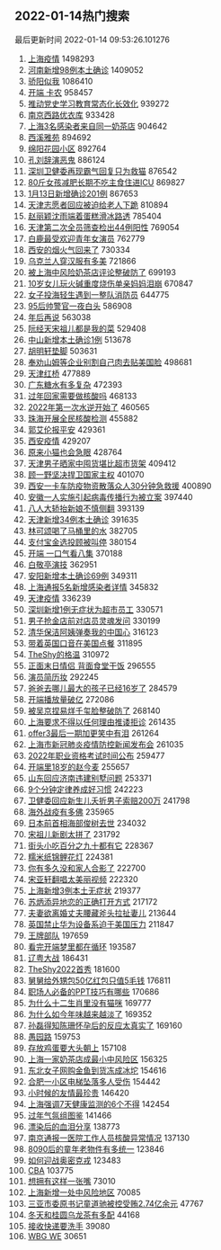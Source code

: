 ## 2022-01-14热门搜索 
最后更新时间 2022-01-14 09:53:26.101276 
1. [上海疫情](https://s.weibo.com/weibo?q=%E4%B8%8A%E6%B5%B7%E7%96%AB%E6%83%85&Refer=top) 1498293
1. [河南新增98例本土确诊](https://s.weibo.com/weibo?q=%23%E6%B2%B3%E5%8D%97%E6%96%B0%E5%A2%9E98%E4%BE%8B%E6%9C%AC%E5%9C%9F%E7%A1%AE%E8%AF%8A%23&Refer=top) 1409052
1. [骄阳似我](https://s.weibo.com/weibo?q=%E9%AA%84%E9%98%B3%E4%BC%BC%E6%88%91&Refer=top) 1086410
1. [开端 卡农](https://s.weibo.com/weibo?q=%E5%BC%80%E7%AB%AF%20%E5%8D%A1%E5%86%9C&Refer=top) 958457
1. [推动党史学习教育常态化长效化](https://s.weibo.com/weibo?q=%23%E6%8E%A8%E5%8A%A8%E5%85%9A%E5%8F%B2%E5%AD%A6%E4%B9%A0%E6%95%99%E8%82%B2%E5%B8%B8%E6%80%81%E5%8C%96%E9%95%BF%E6%95%88%E5%8C%96%23&Refer=top) 939272
1. [南京西路优衣库](https://s.weibo.com/weibo?q=%E5%8D%97%E4%BA%AC%E8%A5%BF%E8%B7%AF%E4%BC%98%E8%A1%A3%E5%BA%93&Refer=top) 933428
1. [上海3名感染者来自同一奶茶店](https://s.weibo.com/weibo?q=%23%E4%B8%8A%E6%B5%B73%E5%90%8D%E6%84%9F%E6%9F%93%E8%80%85%E6%9D%A5%E8%87%AA%E5%90%8C%E4%B8%80%E5%A5%B6%E8%8C%B6%E5%BA%97%23&Refer=top) 904642
1. [西溪雅苑](https://s.weibo.com/weibo?q=%E8%A5%BF%E6%BA%AA%E9%9B%85%E8%8B%91&Refer=top) 894692
1. [绵阳花园小区](https://s.weibo.com/weibo?q=%E7%BB%B5%E9%98%B3%E8%8A%B1%E5%9B%AD%E5%B0%8F%E5%8C%BA&Refer=top) 892764
1. [孔刘辞演恶鬼](https://s.weibo.com/weibo?q=%23%E5%AD%94%E5%88%98%E8%BE%9E%E6%BC%94%E6%81%B6%E9%AC%BC%23&Refer=top) 886124
1. [深圳卫健委再现霸气回复只为救猫](https://s.weibo.com/weibo?q=%23%E6%B7%B1%E5%9C%B3%E5%8D%AB%E5%81%A5%E5%A7%94%E5%86%8D%E7%8E%B0%E9%9C%B8%E6%B0%94%E5%9B%9E%E5%A4%8D%E5%8F%AA%E4%B8%BA%E6%95%91%E7%8C%AB%23&Refer=top) 876542
1. [80斤女孩减肥长期不吃主食住进ICU](https://s.weibo.com/weibo?q=%2380%E6%96%A4%E5%A5%B3%E5%AD%A9%E5%87%8F%E8%82%A5%E9%95%BF%E6%9C%9F%E4%B8%8D%E5%90%83%E4%B8%BB%E9%A3%9F%E4%BD%8F%E8%BF%9BICU%23&Refer=top) 869827
1. [1月13日新增确诊201例](https://s.weibo.com/weibo?q=%231%E6%9C%8813%E6%97%A5%E6%96%B0%E5%A2%9E%E7%A1%AE%E8%AF%8A201%E4%BE%8B%23&Refer=top) 867653
1. [天津志愿者回应被迫给老人下跪](https://s.weibo.com/weibo?q=%23%E5%A4%A9%E6%B4%A5%E5%BF%97%E6%84%BF%E8%80%85%E5%9B%9E%E5%BA%94%E8%A2%AB%E8%BF%AB%E7%BB%99%E8%80%81%E4%BA%BA%E4%B8%8B%E8%B7%AA%23&Refer=top) 810894
1. [赵丽颖沈雨端着蛋糕滑冰路透](https://s.weibo.com/weibo?q=%23%E8%B5%B5%E4%B8%BD%E9%A2%96%E6%B2%88%E9%9B%A8%E7%AB%AF%E7%9D%80%E8%9B%8B%E7%B3%95%E6%BB%91%E5%86%B0%E8%B7%AF%E9%80%8F%23&Refer=top) 785404
1. [天津第二次全员筛查检出44例阳性](https://s.weibo.com/weibo?q=%23%E5%A4%A9%E6%B4%A5%E7%AC%AC%E4%BA%8C%E6%AC%A1%E5%85%A8%E5%91%98%E7%AD%9B%E6%9F%A5%E6%A3%80%E5%87%BA44%E4%BE%8B%E9%98%B3%E6%80%A7%23&Refer=top) 769054
1. [白鹿最受欢迎青年女演员](https://s.weibo.com/weibo?q=%23%E7%99%BD%E9%B9%BF%E6%9C%80%E5%8F%97%E6%AC%A2%E8%BF%8E%E9%9D%92%E5%B9%B4%E5%A5%B3%E6%BC%94%E5%91%98%23&Refer=top) 762779
1. [西安的烟火气回来了](https://s.weibo.com/weibo?q=%23%E8%A5%BF%E5%AE%89%E7%9A%84%E7%83%9F%E7%81%AB%E6%B0%94%E5%9B%9E%E6%9D%A5%E4%BA%86%23&Refer=top) 730334
1. [乌克兰人穿汉服有多美](https://s.weibo.com/weibo?q=%E4%B9%8C%E5%85%8B%E5%85%B0%E4%BA%BA%E7%A9%BF%E6%B1%89%E6%9C%8D%E6%9C%89%E5%A4%9A%E7%BE%8E&Refer=top) 721866
1. [被上海中风险奶茶店评论整破防了](https://s.weibo.com/weibo?q=%23%E8%A2%AB%E4%B8%8A%E6%B5%B7%E4%B8%AD%E9%A3%8E%E9%99%A9%E5%A5%B6%E8%8C%B6%E5%BA%97%E8%AF%84%E8%AE%BA%E6%95%B4%E7%A0%B4%E9%98%B2%E4%BA%86%23&Refer=top) 699193
1. [10岁女儿玩火碱重度烧伤单亲妈妈泪崩](https://s.weibo.com/weibo?q=%2310%E5%B2%81%E5%A5%B3%E5%84%BF%E7%8E%A9%E7%81%AB%E7%A2%B1%E9%87%8D%E5%BA%A6%E7%83%A7%E4%BC%A4%E5%8D%95%E4%BA%B2%E5%A6%88%E5%A6%88%E6%B3%AA%E5%B4%A9%23&Refer=top) 670847
1. [女子投海轻生遇到一整队消防员](https://s.weibo.com/weibo?q=%23%E5%A5%B3%E5%AD%90%E6%8A%95%E6%B5%B7%E8%BD%BB%E7%94%9F%E9%81%87%E5%88%B0%E4%B8%80%E6%95%B4%E9%98%9F%E6%B6%88%E9%98%B2%E5%91%98%23&Refer=top) 644775
1. [95后帅警官一夜白头](https://s.weibo.com/weibo?q=%2395%E5%90%8E%E5%B8%85%E8%AD%A6%E5%AE%98%E4%B8%80%E5%A4%9C%E7%99%BD%E5%A4%B4%23&Refer=top) 586908
1. [年后再说](https://s.weibo.com/weibo?q=%E5%B9%B4%E5%90%8E%E5%86%8D%E8%AF%B4&Refer=top) 563038
1. [阮经天宋祖儿都是我的菜](https://s.weibo.com/weibo?q=%23%E9%98%AE%E7%BB%8F%E5%A4%A9%E5%AE%8B%E7%A5%96%E5%84%BF%E9%83%BD%E6%98%AF%E6%88%91%E7%9A%84%E8%8F%9C%23&Refer=top) 529408
1. [中山新增本土确诊1例](https://s.weibo.com/weibo?q=%E4%B8%AD%E5%B1%B1%E6%96%B0%E5%A2%9E%E6%9C%AC%E5%9C%9F%E7%A1%AE%E8%AF%8A1%E4%BE%8B&Refer=top) 513678
1. [胡明轩垫脚](https://s.weibo.com/weibo?q=%E8%83%A1%E6%98%8E%E8%BD%A9%E5%9E%AB%E8%84%9A&Refer=top) 503631
1. [奉劝山姆等企业别割自己肉去贴美国脸](https://s.weibo.com/weibo?q=%23%E5%A5%89%E5%8A%9D%E5%B1%B1%E5%A7%86%E7%AD%89%E4%BC%81%E4%B8%9A%E5%88%AB%E5%89%B2%E8%87%AA%E5%B7%B1%E8%82%89%E5%8E%BB%E8%B4%B4%E7%BE%8E%E5%9B%BD%E8%84%B8%23&Refer=top) 498681
1. [天津红桥](https://s.weibo.com/weibo?q=%E5%A4%A9%E6%B4%A5%E7%BA%A2%E6%A1%A5&Refer=top) 477889
1. [广东糖水有多复杂](https://s.weibo.com/weibo?q=%E5%B9%BF%E4%B8%9C%E7%B3%96%E6%B0%B4%E6%9C%89%E5%A4%9A%E5%A4%8D%E6%9D%82&Refer=top) 472393
1. [过年回家需要做核酸吗](https://s.weibo.com/weibo?q=%23%E8%BF%87%E5%B9%B4%E5%9B%9E%E5%AE%B6%E9%9C%80%E8%A6%81%E5%81%9A%E6%A0%B8%E9%85%B8%E5%90%97%23&Refer=top) 468133
1. [2022年第一次水逆开始了](https://s.weibo.com/weibo?q=%232022%E5%B9%B4%E7%AC%AC%E4%B8%80%E6%AC%A1%E6%B0%B4%E9%80%86%E5%BC%80%E5%A7%8B%E4%BA%86%23&Refer=top) 460565
1. [珠海开展全民核酸检测](https://s.weibo.com/weibo?q=%23%E7%8F%A0%E6%B5%B7%E5%BC%80%E5%B1%95%E5%85%A8%E6%B0%91%E6%A0%B8%E9%85%B8%E6%A3%80%E6%B5%8B%23&Refer=top) 455882
1. [郭艾伦报平安](https://s.weibo.com/weibo?q=%23%E9%83%AD%E8%89%BE%E4%BC%A6%E6%8A%A5%E5%B9%B3%E5%AE%89%23&Refer=top) 429361
1. [西安疫情](https://s.weibo.com/weibo?q=%23%E8%A5%BF%E5%AE%89%E7%96%AB%E6%83%85%23&Refer=top) 429207
1. [原来小猫也会急眼](https://s.weibo.com/weibo?q=%23%E5%8E%9F%E6%9D%A5%E5%B0%8F%E7%8C%AB%E4%B9%9F%E4%BC%9A%E6%80%A5%E7%9C%BC%23&Refer=top) 428764
1. [天津男子晒家中囤货堪比超市货架](https://s.weibo.com/weibo?q=%23%E5%A4%A9%E6%B4%A5%E7%94%B7%E5%AD%90%E6%99%92%E5%AE%B6%E4%B8%AD%E5%9B%A4%E8%B4%A7%E5%A0%AA%E6%AF%94%E8%B6%85%E5%B8%82%E8%B4%A7%E6%9E%B6%23&Refer=top) 409412
1. [顾一野坚决捍卫国家主权](https://s.weibo.com/weibo?q=%23%E9%A1%BE%E4%B8%80%E9%87%8E%E5%9D%9A%E5%86%B3%E6%8D%8D%E5%8D%AB%E5%9B%BD%E5%AE%B6%E4%B8%BB%E6%9D%83%23&Refer=top) 401070
1. [西安一卡车防疫物资散落众人30分钟急救援](https://s.weibo.com/weibo?q=%23%E8%A5%BF%E5%AE%89%E4%B8%80%E5%8D%A1%E8%BD%A6%E9%98%B2%E7%96%AB%E7%89%A9%E8%B5%84%E6%95%A3%E8%90%BD%E4%BC%97%E4%BA%BA30%E5%88%86%E9%92%9F%E6%80%A5%E6%95%91%E6%8F%B4%23&Refer=top) 400890
1. [安徽一人实施引起病毒传播行为被立案](https://s.weibo.com/weibo?q=%23%E5%AE%89%E5%BE%BD%E4%B8%80%E4%BA%BA%E5%AE%9E%E6%96%BD%E5%BC%95%E8%B5%B7%E7%97%85%E6%AF%92%E4%BC%A0%E6%92%AD%E8%A1%8C%E4%B8%BA%E8%A2%AB%E7%AB%8B%E6%A1%88%23&Refer=top) 397440
1. [八人大轿抬新娘不慎侧翻](https://s.weibo.com/weibo?q=%23%E5%85%AB%E4%BA%BA%E5%A4%A7%E8%BD%BF%E6%8A%AC%E6%96%B0%E5%A8%98%E4%B8%8D%E6%85%8E%E4%BE%A7%E7%BF%BB%23&Refer=top) 393139
1. [天津新增34例本土确诊](https://s.weibo.com/weibo?q=%23%E5%A4%A9%E6%B4%A5%E6%96%B0%E5%A2%9E34%E4%BE%8B%E6%9C%AC%E5%9C%9F%E7%A1%AE%E8%AF%8A%23&Refer=top) 391635
1. [林可颂喝了马桶里的水](https://s.weibo.com/weibo?q=%23%E6%9E%97%E5%8F%AF%E9%A2%82%E5%96%9D%E4%BA%86%E9%A9%AC%E6%A1%B6%E9%87%8C%E7%9A%84%E6%B0%B4%23&Refer=top) 382705
1. [支付宝金选投顾被叫停](https://s.weibo.com/weibo?q=%23%E6%94%AF%E4%BB%98%E5%AE%9D%E9%87%91%E9%80%89%E6%8A%95%E9%A1%BE%E8%A2%AB%E5%8F%AB%E5%81%9C%23&Refer=top) 380154
1. [开端 一口气看八集](https://s.weibo.com/weibo?q=%E5%BC%80%E7%AB%AF%20%E4%B8%80%E5%8F%A3%E6%B0%94%E7%9C%8B%E5%85%AB%E9%9B%86&Refer=top) 370188
1. [白敬亭演技](https://s.weibo.com/weibo?q=%23%E7%99%BD%E6%95%AC%E4%BA%AD%E6%BC%94%E6%8A%80%23&Refer=top) 362951
1. [安阳新增本土确诊69例](https://s.weibo.com/weibo?q=%23%E5%AE%89%E9%98%B3%E6%96%B0%E5%A2%9E%E6%9C%AC%E5%9C%9F%E7%A1%AE%E8%AF%8A69%E4%BE%8B%23&Refer=top) 349311
1. [上海通报5名新增感染者详情](https://s.weibo.com/weibo?q=%23%E4%B8%8A%E6%B5%B7%E9%80%9A%E6%8A%A55%E5%90%8D%E6%96%B0%E5%A2%9E%E6%84%9F%E6%9F%93%E8%80%85%E8%AF%A6%E6%83%85%23&Refer=top) 345832
1. [天津疫情](https://s.weibo.com/weibo?q=%23%E5%A4%A9%E6%B4%A5%E7%96%AB%E6%83%85%23&Refer=top) 336239
1. [深圳新增1例无症状为超市员工](https://s.weibo.com/weibo?q=%23%E6%B7%B1%E5%9C%B3%E6%96%B0%E5%A2%9E1%E4%BE%8B%E6%97%A0%E7%97%87%E7%8A%B6%E4%B8%BA%E8%B6%85%E5%B8%82%E5%91%98%E5%B7%A5%23&Refer=top) 330571
1. [男子抢金店前对店员灵魂发问](https://s.weibo.com/weibo?q=%23%E7%94%B7%E5%AD%90%E6%8A%A2%E9%87%91%E5%BA%97%E5%89%8D%E5%AF%B9%E5%BA%97%E5%91%98%E7%81%B5%E9%AD%82%E5%8F%91%E9%97%AE%23&Refer=top) 330199
1. [清华保洁阿姨弹奏我的中国心](https://s.weibo.com/weibo?q=%23%E6%B8%85%E5%8D%8E%E4%BF%9D%E6%B4%81%E9%98%BF%E5%A7%A8%E5%BC%B9%E5%A5%8F%E6%88%91%E7%9A%84%E4%B8%AD%E5%9B%BD%E5%BF%83%23&Refer=top) 316123
1. [带着英国口音在美国点餐](https://s.weibo.com/weibo?q=%E5%B8%A6%E7%9D%80%E8%8B%B1%E5%9B%BD%E5%8F%A3%E9%9F%B3%E5%9C%A8%E7%BE%8E%E5%9B%BD%E7%82%B9%E9%A4%90&Refer=top) 311895
1. [TheShy的格温](https://s.weibo.com/weibo?q=%23TheShy%E7%9A%84%E6%A0%BC%E6%B8%A9%23&Refer=top) 310972
1. [正面末日情侣 背面食堂干饭](https://s.weibo.com/weibo?q=%E6%AD%A3%E9%9D%A2%E6%9C%AB%E6%97%A5%E6%83%85%E4%BE%A3%20%E8%83%8C%E9%9D%A2%E9%A3%9F%E5%A0%82%E5%B9%B2%E9%A5%AD&Refer=top) 296555
1. [演员简历妆](https://s.weibo.com/weibo?q=%23%E6%BC%94%E5%91%98%E7%AE%80%E5%8E%86%E5%A6%86%23&Refer=top) 292245
1. [爸爸去哪儿最大的孩子已经16岁了](https://s.weibo.com/weibo?q=%23%E7%88%B8%E7%88%B8%E5%8E%BB%E5%93%AA%E5%84%BF%E6%9C%80%E5%A4%A7%E7%9A%84%E5%AD%A9%E5%AD%90%E5%B7%B2%E7%BB%8F16%E5%B2%81%E4%BA%86%23&Refer=top) 284579
1. [开端播放量破亿](https://s.weibo.com/weibo?q=%23%E5%BC%80%E7%AB%AF%E6%92%AD%E6%94%BE%E9%87%8F%E7%A0%B4%E4%BA%BF%23&Refer=top) 272086
1. [被吴京捏易烊千玺脸整破防了](https://s.weibo.com/weibo?q=%23%E8%A2%AB%E5%90%B4%E4%BA%AC%E6%8D%8F%E6%98%93%E7%83%8A%E5%8D%83%E7%8E%BA%E8%84%B8%E6%95%B4%E7%A0%B4%E9%98%B2%E4%BA%86%23&Refer=top) 268140
1. [上海要求不得以任何理由推诿拒诊](https://s.weibo.com/weibo?q=%23%E4%B8%8A%E6%B5%B7%E8%A6%81%E6%B1%82%E4%B8%8D%E5%BE%97%E4%BB%A5%E4%BB%BB%E4%BD%95%E7%90%86%E7%94%B1%E6%8E%A8%E8%AF%BF%E6%8B%92%E8%AF%8A%23&Refer=top) 261435
1. [offer3最后一期加更笑中有泪](https://s.weibo.com/weibo?q=%23offer3%E6%9C%80%E5%90%8E%E4%B8%80%E6%9C%9F%E5%8A%A0%E6%9B%B4%E7%AC%91%E4%B8%AD%E6%9C%89%E6%B3%AA%23&Refer=top) 261264
1. [上海市新冠肺炎疫情防控新闻发布会](https://s.weibo.com/weibo?q=%23%E4%B8%8A%E6%B5%B7%E5%B8%82%E6%96%B0%E5%86%A0%E8%82%BA%E7%82%8E%E7%96%AB%E6%83%85%E9%98%B2%E6%8E%A7%E6%96%B0%E9%97%BB%E5%8F%91%E5%B8%83%E4%BC%9A%23&Refer=top) 261035
1. [2022年职业资格考试时间公布](https://s.weibo.com/weibo?q=%232022%E5%B9%B4%E8%81%8C%E4%B8%9A%E8%B5%84%E6%A0%BC%E8%80%83%E8%AF%95%E6%97%B6%E9%97%B4%E5%85%AC%E5%B8%83%23&Refer=top) 259477
1. [开端里18岁的赵今麦](https://s.weibo.com/weibo?q=%23%E5%BC%80%E7%AB%AF%E9%87%8C18%E5%B2%81%E7%9A%84%E8%B5%B5%E4%BB%8A%E9%BA%A6%23&Refer=top) 255657
1. [山东回应济南违建别墅问题](https://s.weibo.com/weibo?q=%23%E5%B1%B1%E4%B8%9C%E5%9B%9E%E5%BA%94%E6%B5%8E%E5%8D%97%E8%BF%9D%E5%BB%BA%E5%88%AB%E5%A2%85%E9%97%AE%E9%A2%98%23&Refer=top) 253371
1. [9个分钟定律养成好习惯](https://s.weibo.com/weibo?q=%239%E4%B8%AA%E5%88%86%E9%92%9F%E5%AE%9A%E5%BE%8B%E5%85%BB%E6%88%90%E5%A5%BD%E4%B9%A0%E6%83%AF%23&Refer=top) 242223
1. [卫健委回应新生儿夭折男子索赔200万](https://s.weibo.com/weibo?q=%23%E5%8D%AB%E5%81%A5%E5%A7%94%E5%9B%9E%E5%BA%94%E6%96%B0%E7%94%9F%E5%84%BF%E5%A4%AD%E6%8A%98%E7%94%B7%E5%AD%90%E7%B4%A2%E8%B5%94200%E4%B8%87%23&Refer=top) 241798
1. [海外战疫有多佛](https://s.weibo.com/weibo?q=%23%E6%B5%B7%E5%A4%96%E6%88%98%E7%96%AB%E6%9C%89%E5%A4%9A%E4%BD%9B%23&Refer=top) 235965
1. [日本前首相海部俊树去世](https://s.weibo.com/weibo?q=%23%E6%97%A5%E6%9C%AC%E5%89%8D%E9%A6%96%E7%9B%B8%E6%B5%B7%E9%83%A8%E4%BF%8A%E6%A0%91%E5%8E%BB%E4%B8%96%23&Refer=top) 234032
1. [宋祖儿新剧太拼了](https://s.weibo.com/weibo?q=%23%E5%AE%8B%E7%A5%96%E5%84%BF%E6%96%B0%E5%89%A7%E5%A4%AA%E6%8B%BC%E4%BA%86%23&Refer=top) 231792
1. [街头小吃百分之九十都有它](https://s.weibo.com/weibo?q=%23%E8%A1%97%E5%A4%B4%E5%B0%8F%E5%90%83%E7%99%BE%E5%88%86%E4%B9%8B%E4%B9%9D%E5%8D%81%E9%83%BD%E6%9C%89%E5%AE%83%23&Refer=top) 228367
1. [糯米纸锦鲤花灯](https://s.weibo.com/weibo?q=%E7%B3%AF%E7%B1%B3%E7%BA%B8%E9%94%A6%E9%B2%A4%E8%8A%B1%E7%81%AF&Refer=top) 224381
1. [你有多久没和家人合影了](https://s.weibo.com/weibo?q=%23%E4%BD%A0%E6%9C%89%E5%A4%9A%E4%B9%85%E6%B2%A1%E5%92%8C%E5%AE%B6%E4%BA%BA%E5%90%88%E5%BD%B1%E4%BA%86%23&Refer=top) 222700
1. [宋亚轩翻唱太美丽视频](https://s.weibo.com/weibo?q=%23%E5%AE%8B%E4%BA%9A%E8%BD%A9%E7%BF%BB%E5%94%B1%E5%A4%AA%E7%BE%8E%E4%B8%BD%E8%A7%86%E9%A2%91%23&Refer=top) 222320
1. [上海新增3例本土无症状](https://s.weibo.com/weibo?q=%23%E4%B8%8A%E6%B5%B7%E6%96%B0%E5%A2%9E3%E4%BE%8B%E6%9C%AC%E5%9C%9F%E6%97%A0%E7%97%87%E7%8A%B6%23&Refer=top) 219377
1. [苏炳添异地恋的正确打开方式](https://s.weibo.com/weibo?q=%23%E8%8B%8F%E7%82%B3%E6%B7%BB%E5%BC%82%E5%9C%B0%E6%81%8B%E7%9A%84%E6%AD%A3%E7%A1%AE%E6%89%93%E5%BC%80%E6%96%B9%E5%BC%8F%23&Refer=top) 217172
1. [夫妻欲离婚丈夫腰藏斧头拉扯妻儿](https://s.weibo.com/weibo?q=%23%E5%A4%AB%E5%A6%BB%E6%AC%B2%E7%A6%BB%E5%A9%9A%E4%B8%88%E5%A4%AB%E8%85%B0%E8%97%8F%E6%96%A7%E5%A4%B4%E6%8B%89%E6%89%AF%E5%A6%BB%E5%84%BF%23&Refer=top) 213644
1. [英国禁止华为设备系迫于美国压力](https://s.weibo.com/weibo?q=%23%E8%8B%B1%E5%9B%BD%E7%A6%81%E6%AD%A2%E5%8D%8E%E4%B8%BA%E8%AE%BE%E5%A4%87%E7%B3%BB%E8%BF%AB%E4%BA%8E%E7%BE%8E%E5%9B%BD%E5%8E%8B%E5%8A%9B%23&Refer=top) 211847
1. [王牌部队](https://s.weibo.com/weibo?q=%E7%8E%8B%E7%89%8C%E9%83%A8%E9%98%9F&Refer=top) 197659
1. [看完开端梦里都在循环](https://s.weibo.com/weibo?q=%23%E7%9C%8B%E5%AE%8C%E5%BC%80%E7%AB%AF%E6%A2%A6%E9%87%8C%E9%83%BD%E5%9C%A8%E5%BE%AA%E7%8E%AF%23&Refer=top) 193587
1. [辽粤大战](https://s.weibo.com/weibo?q=%23%E8%BE%BD%E7%B2%A4%E5%A4%A7%E6%88%98%23&Refer=top) 186431
1. [TheShy2022首秀](https://s.weibo.com/weibo?q=%23TheShy2022%E9%A6%96%E7%A7%80%23&Refer=top) 181600
1. [舅舅给外甥包50亿红包只值5毛钱](https://s.weibo.com/weibo?q=%23%E8%88%85%E8%88%85%E7%BB%99%E5%A4%96%E7%94%A5%E5%8C%8550%E4%BA%BF%E7%BA%A2%E5%8C%85%E5%8F%AA%E5%80%BC5%E6%AF%9B%E9%92%B1%23&Refer=top) 176811
1. [职场人必备的PPT技巧有哪些](https://s.weibo.com/weibo?q=%23%E8%81%8C%E5%9C%BA%E4%BA%BA%E5%BF%85%E5%A4%87%E7%9A%84PPT%E6%8A%80%E5%B7%A7%E6%9C%89%E5%93%AA%E4%BA%9B%23&Refer=top) 170686
1. [为什么十二生肖里没有猫咪](https://s.weibo.com/weibo?q=%23%E4%B8%BA%E4%BB%80%E4%B9%88%E5%8D%81%E4%BA%8C%E7%94%9F%E8%82%96%E9%87%8C%E6%B2%A1%E6%9C%89%E7%8C%AB%E5%92%AA%23&Refer=top) 169777
1. [为什么如今年味越来越淡了](https://s.weibo.com/weibo?q=%23%E4%B8%BA%E4%BB%80%E4%B9%88%E5%A6%82%E4%BB%8A%E5%B9%B4%E5%91%B3%E8%B6%8A%E6%9D%A5%E8%B6%8A%E6%B7%A1%E4%BA%86%23&Refer=top) 169352
1. [孙磊得知陈珊怀孕后的反应太真实了](https://s.weibo.com/weibo?q=%23%E5%AD%99%E7%A3%8A%E5%BE%97%E7%9F%A5%E9%99%88%E7%8F%8A%E6%80%80%E5%AD%95%E5%90%8E%E7%9A%84%E5%8F%8D%E5%BA%94%E5%A4%AA%E7%9C%9F%E5%AE%9E%E4%BA%86%23&Refer=top) 169160
1. [愚园路](https://s.weibo.com/weibo?q=%E6%84%9A%E5%9B%AD%E8%B7%AF&Refer=top) 159753
1. [存放鸡蛋要大头朝上](https://s.weibo.com/weibo?q=%23%E5%AD%98%E6%94%BE%E9%B8%A1%E8%9B%8B%E8%A6%81%E5%A4%A7%E5%A4%B4%E6%9C%9D%E4%B8%8A%23&Refer=top) 157108
1. [上海一家奶茶店成最小中风险区](https://s.weibo.com/weibo?q=%23%E4%B8%8A%E6%B5%B7%E4%B8%80%E5%AE%B6%E5%A5%B6%E8%8C%B6%E5%BA%97%E6%88%90%E6%9C%80%E5%B0%8F%E4%B8%AD%E9%A3%8E%E9%99%A9%E5%8C%BA%23&Refer=top) 156325
1. [东北女子网购金鱼到货冻成冰坨](https://s.weibo.com/weibo?q=%23%E4%B8%9C%E5%8C%97%E5%A5%B3%E5%AD%90%E7%BD%91%E8%B4%AD%E9%87%91%E9%B1%BC%E5%88%B0%E8%B4%A7%E5%86%BB%E6%88%90%E5%86%B0%E5%9D%A8%23&Refer=top) 154616
1. [合肥一小区电梯坠落多人受伤](https://s.weibo.com/weibo?q=%23%E5%90%88%E8%82%A5%E4%B8%80%E5%B0%8F%E5%8C%BA%E7%94%B5%E6%A2%AF%E5%9D%A0%E8%90%BD%E5%A4%9A%E4%BA%BA%E5%8F%97%E4%BC%A4%23&Refer=top) 154442
1. [小时候的友情最珍贵](https://s.weibo.com/weibo?q=%23%E5%B0%8F%E6%97%B6%E5%80%99%E7%9A%84%E5%8F%8B%E6%83%85%E6%9C%80%E7%8F%8D%E8%B4%B5%23&Refer=top) 146420
1. [上海强调7天健康监测的6个不得](https://s.weibo.com/weibo?q=%23%E4%B8%8A%E6%B5%B7%E5%BC%BA%E8%B0%837%E5%A4%A9%E5%81%A5%E5%BA%B7%E7%9B%91%E6%B5%8B%E7%9A%846%E4%B8%AA%E4%B8%8D%E5%BE%97%23&Refer=top) 142454
1. [过年气氛组图鉴](https://s.weibo.com/weibo?q=%23%E8%BF%87%E5%B9%B4%E6%B0%94%E6%B0%9B%E7%BB%84%E5%9B%BE%E9%89%B4%23&Refer=top) 141466
1. [漂染后的血泪分享](https://s.weibo.com/weibo?q=%23%E6%BC%82%E6%9F%93%E5%90%8E%E7%9A%84%E8%A1%80%E6%B3%AA%E5%88%86%E4%BA%AB%23&Refer=top) 138773
1. [南京通报一医院工作人员核酸异常情况](https://s.weibo.com/weibo?q=%23%E5%8D%97%E4%BA%AC%E9%80%9A%E6%8A%A5%E4%B8%80%E5%8C%BB%E9%99%A2%E5%B7%A5%E4%BD%9C%E4%BA%BA%E5%91%98%E6%A0%B8%E9%85%B8%E5%BC%82%E5%B8%B8%E6%83%85%E5%86%B5%23&Refer=top) 137130
1. [8090后的童年老物件有多统一](https://s.weibo.com/weibo?q=%238090%E5%90%8E%E7%9A%84%E7%AB%A5%E5%B9%B4%E8%80%81%E7%89%A9%E4%BB%B6%E6%9C%89%E5%A4%9A%E7%BB%9F%E4%B8%80%23&Refer=top) 123846
1. [如何迎战奥密克戎](https://s.weibo.com/weibo?q=%E5%A6%82%E4%BD%95%E8%BF%8E%E6%88%98%E5%A5%A5%E5%AF%86%E5%85%8B%E6%88%8E&Refer=top) 123483
1. [CBA](https://s.weibo.com/weibo?q=CBA&Refer=top) 103775
1. [想拥有这样一张嘴](https://s.weibo.com/weibo?q=%23%E6%83%B3%E6%8B%A5%E6%9C%89%E8%BF%99%E6%A0%B7%E4%B8%80%E5%BC%A0%E5%98%B4%23&Refer=top) 73010
1. [上海新增一处中风险地区](https://s.weibo.com/weibo?q=%23%E4%B8%8A%E6%B5%B7%E6%96%B0%E5%A2%9E%E4%B8%80%E5%A4%84%E4%B8%AD%E9%A3%8E%E9%99%A9%E5%9C%B0%E5%8C%BA%23&Refer=top) 70085
1. [三亚市委原书记童道驰被控受贿2.74亿余元](https://s.weibo.com/weibo?q=%23%E4%B8%89%E4%BA%9A%E5%B8%82%E5%A7%94%E5%8E%9F%E4%B9%A6%E8%AE%B0%E7%AB%A5%E9%81%93%E9%A9%B0%E8%A2%AB%E6%8E%A7%E5%8F%97%E8%B4%BF2.74%E4%BA%BF%E4%BD%99%E5%85%83%23&Refer=top) 47767
1. [冬天和桂圆乌龙茶有多配](https://s.weibo.com/weibo?q=%23%E5%86%AC%E5%A4%A9%E5%92%8C%E6%A1%82%E5%9C%86%E4%B9%8C%E9%BE%99%E8%8C%B6%E6%9C%89%E5%A4%9A%E9%85%8D%23&Refer=top) 44168
1. [接收快递要洗手](https://s.weibo.com/weibo?q=%23%E6%8E%A5%E6%94%B6%E5%BF%AB%E9%80%92%E8%A6%81%E6%B4%97%E6%89%8B%23&Refer=top) 39080
1. [WBG WE](https://s.weibo.com/weibo?q=WBG%20WE&Refer=top) 30651
